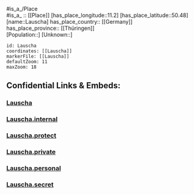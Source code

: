 ﻿---
location: [50.48,11.2] 
mapzoom: [7,12] 
mapmarker: city 
type: City
tags:
- geo/City


SpocWebEntityId: 31882
isDeleted: false
confidential: public

---
#is_a_/Place  
#is_a_ :: [[Place]] 
[has_place_longitude::11.2] 
[has_place_latitude::50.48] 
[name::Lauscha] 
has_place_country:: [[Germany]]  
has_place_province:: [[Thüringen]]  
[Population::] 
[Unknown::] 


```leaflet
id: Lauscha
coordinates: [[Lauscha]] 
markerFile: [[Lauscha]] 
defaultZoom: 11 
maxZoom: 18
```


## Confidential Links & Embeds: 

### [Lauscha](/_public/Earth/Continent/Europe/Europe~Central/Germany/Germany~East/Thüringen/counties~TH/Sonneberg/cities~Sonneberg/Sonneberg-city/City/Lauscha.md) 

### [Lauscha.internal](/_internal/Earth/Continent/Europe/Europe~Central/Germany/Germany~East/Thüringen/counties~TH/Sonneberg/cities~Sonneberg/Sonneberg-city/City/Lauscha.internal.md) 

### [Lauscha.protect](/_protect/Earth/Continent/Europe/Europe~Central/Germany/Germany~East/Thüringen/counties~TH/Sonneberg/cities~Sonneberg/Sonneberg-city/City/Lauscha.protect.md) 

### [Lauscha.private](/_private/Earth/Continent/Europe/Europe~Central/Germany/Germany~East/Thüringen/counties~TH/Sonneberg/cities~Sonneberg/Sonneberg-city/City/Lauscha.private.md) 

### [Lauscha.personal](/_personal/Earth/Continent/Europe/Europe~Central/Germany/Germany~East/Thüringen/counties~TH/Sonneberg/cities~Sonneberg/Sonneberg-city/City/Lauscha.personal.md) 

### [Lauscha.secret](/_secret/Earth/Continent/Europe/Europe~Central/Germany/Germany~East/Thüringen/counties~TH/Sonneberg/cities~Sonneberg/Sonneberg-city/City/Lauscha.secret.md) 
